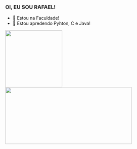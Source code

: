 ### OI, EU SOU RAFAEL!

- 🔭 Estou na Faculdade!
- 🌱 Estou apredendo Pyhton, C e Java!

<div>
  <a href="https://github.com/RJHXA">
  <img height="180em" src="https://github-readme-stats.vercel.app/api?username=RJHXA&show_icons=true&theme=dark&include_all_commits=true&count_private=true"/>
  <img height="180em" width="400em" src="https://github-readme-stats.vercel.app/api/top-langs/?username=RJHXA&layout=compact&langs_count=7&theme=dark"/>
</div>
  
  ##
